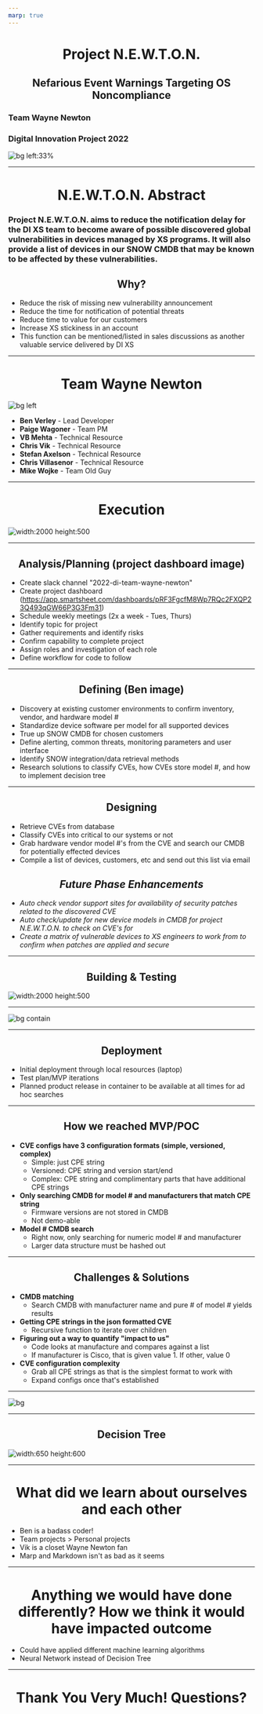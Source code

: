 ```yaml
---
marp: true
---
```


# Project N.E.W.T.O.N.
## Nefarious Event Warnings Targeting OS Noncompliance
### Team Wayne Newton
### Digital Innovation Project 2022
![bg left:33%](https://raw.githubusercontent.com/pwagoner/Wayne-Newton/main/newton.jpg)

---
# N.E.W.T.O.N. Abstract
### Project N.E.W.T.O.N. aims to reduce the notification delay for the DI XS team to become aware of possible discovered global vulnerabilities in devices managed by XS programs. It will also provide a list of devices in our SNOW CMDB that may be known to be affected by these vulnerabilities.
## Why?
- Reduce the risk of missing new vulnerability announcement
- Reduce the time for notification of potential threats
- Reduce time to value for our customers
- Increase XS stickiness in an account
- This function can be mentioned/listed in sales discussions as another valuable service delivered by DI XS

---
# Team Wayne Newton
![bg left](https://raw.githubusercontent.com/pwagoner/Wayne-Newton/main/Wayne%20Newtons%20(1).png)
- **Ben Verley** - Lead Developer
- **Paige Wagoner** - Team PM
- **VB Mehta** - Technical Resource
- **Chris Vik** - Technical Resource
- **Stefan Axelson** - Technical Resource
- **Chris Villasenor** - Technical Resource
- **Mike Wojke** - Team Old Guy

---
<style scoped>
    h1 {
        text-align: center
    }
    img {
        display: block;
 margin-left: auto;
 margin-right: auto;
    }
</style>
# Execution
![width:2000 height:500](https://raw.githubusercontent.com/CC-Digital-Innovation/Project-NEWTON/main/DI%202022/Images/SDLC.jpeg?token=GHSAT0AAAAAABVL2O2SRHKHZAZVXRNURHL6YVJ7PFA)

---
## Analysis/Planning (project dashboard image)
- Create slack channel "2022-di-team-wayne-newton"
- Create project dashboard (https://app.smartsheet.com/dashboards/pRF3FgcfM8Wp7RQc2FXQP23Q493qGW66P3G3Fm31)
- Schedule weekly meetings (2x a week - Tues, Thurs)
- Identify topic for project
- Gather requirements and identify risks
- Confirm capability to complete project
- Assign roles and investigation of each role
- Define workflow for code to follow

---
## Defining (Ben image)
- Discovery at existing customer environments to confirm inventory, vendor, and hardware model #
- Standardize device software per model for all supported devices
- True up SNOW CMDB for chosen customers
- Define alerting, common threats, monitoring parameters and user interface
- Identify SNOW integration/data retrieval methods
- Research solutions to classify CVEs, how CVEs store model #, and how to implement decision tree

---
## Designing
- Retrieve CVEs from database
- Classify CVEs into critical to our systems or not
- Grab hardware vendor model #'s from the CVE and search our CMDB for potentially effected devices
- Compile a list of devices, customers, etc and send out this list via email
## *Future Phase Enhancements*
- *Auto check vendor support sites for availability of security patches related to the discovered CVE*
- *Auto check/update for new device models in CMDB for project N.E.W.T.O.N. to check on CVE's for*
- *Create a matrix of vulnerable devices to XS engineers to work from to confirm when patches are applied and secure*

---
<style scoped>
    h2 {
        text-align: center
    }
    img {
        display: block;
 margin-left: auto;
 margin-right: auto;
    }
</style>
## Building & Testing
![width:2000 height:500](https://raw.githubusercontent.com/CC-Digital-Innovation/Project-NEWTON/main/DI%202022/Images/BuildTest.png?token=GHSAT0AAAAAABVL2O2TR7AFRAFYYLXTOJHQYVJ7POA)

---
![bg contain](https://raw.githubusercontent.com/pwagoner/Wayne-Newton/main/mvp.png)

---
## Deployment
- Initial deployment through local resources (laptop)
- Test plan/MVP iterations
- Planned product release in container to be available at all times for ad hoc searches

---
## How we reached MVP/POC
- **CVE configs have 3 configuration formats (simple, versioned, complex)**
    * Simple: just CPE string
    * Versioned: CPE string and version start/end
    * Complex: CPE string and complimentary parts that have additional CPE strings
- **Only searching CMDB for model # and manufacturers that match CPE string**
    * Firmware versions are not stored in CMDB
    * Not demo-able
- **Model # CMDB search**
    * Right now, only searching for numeric model # and manufacturer
    * Larger data structure must be hashed out

---
## Challenges & Solutions
- **CMDB matching**
    * Search CMDB with manufacturer name and pure # of model # yields results
- **Getting CPE strings in the json formatted CVE**
    * Recursive function to iterate over children
- **Figuring out a way to quantify "impact to us"**
    * Code looks at manufacture and compares against a list
    * If manufacturer is Cisco, that is given value 1. If other, value 0
- **CVE configuration complexity**
    * Grab all CPE strings as that is the simplest format to work with
    * Expand configs once that's established

---
![bg](https://raw.githubusercontent.com/pwagoner/Wayne-Newton/main/product-demo-themes.jpg)

---
<style scoped>
    h2 {
        text-align: center
    }
    img {
        display: block;
 margin-left: auto;
 margin-right: auto;
    }
</style>
## Decision Tree
![width:650 height:600](https://raw.githubusercontent.com/pwagoner/Wayne-Newton/main/decision%20tree.png)

---
# What did we learn about ourselves and each other
- Ben is a badass coder!
- Team projects > Personal projects
- Vik is a closet Wayne Newton fan
- Marp and Markdown isn't as bad as it seems

---
# Anything we would have done differently? How we think it would have impacted outcome
- Could have applied different machine learning algorithms
- Neural Network instead of Decision Tree

---
# Thank You Very Much! Questions?
